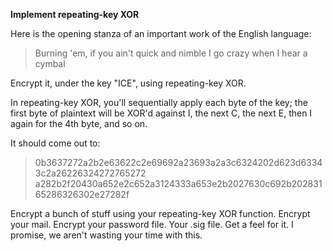 **Implement repeating-key XOR**

Here is the opening stanza of an important work of the English language:

>Burning 'em, if you ain't quick and nimble
>I go crazy when I hear a cymbal

Encrypt it, under the key "ICE", using repeating-key XOR.

In repeating-key XOR, you'll sequentially apply each byte of the key; the first byte of plaintext will be XOR'd against I, the next C, the next E, then I again for the 4th byte, and so on.

It should come out to:

>0b3637272a2b2e63622c2e69692a23693a2a3c6324202d623d63343c2a26226324272765272
>a282b2f20430a652e2c652a3124333a653e2b2027630c692b20283165286326302e27282f

Encrypt a bunch of stuff using your repeating-key XOR function. Encrypt your mail. Encrypt your password file. Your .sig file. Get a feel for it. I promise, we aren't wasting your time with this.
